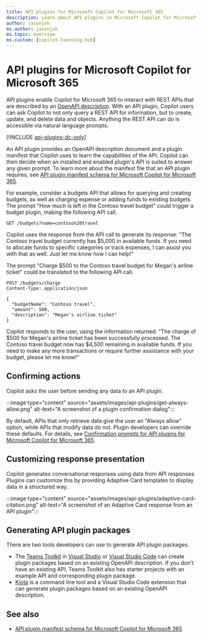 ```yaml
---
title: API plugins for Microsoft Copilot for Microsoft 365
description: Learn about API plugins in Microsoft Copilot for Microsoft 365
author: jasonjoh
ms.author: jasonjoh
ms.topic: overview
ms.custom: [copilot-learning-hub]
---
```


# API plugins for Microsoft Copilot for Microsoft 365

API plugins enable Copilot for Microsoft 365 to interact with REST APIs that are described by an [OpenAPI description](https://www.openapis.org/what-is-openapi). With an API plugin, Copilot users can ask Copilot to not only query a REST API for information, but to create, update, and delete data and objects. Anything the REST API can do is accessible via natural language prompts.

[!INCLUDE [api-plugins-dc-only](includes/api-plugins-dc-only.md)]

An API plugin provides an OpenAPI description document and a plugin manifest that Copilot uses to learn the capabilities of the API. Copilot can then decide when an installed and enabled plugin's API is suited to answer any given prompt. To learn more about the manifest file that an API plugin requires, see [API plugin manifest schema for Microsoft Copilot for Microsoft 365](./api-plugin-manifest.md).

For example, consider a budgets API that allows for querying and creating budgets, as well as charging expense or adding funds to existing budgets. The prompt "How much is left in the Contoso travel budget" could trigger a budget plugin, making the following API call.

```http
GET /budgets?name=contoso%20travel
```

Copilot uses the response from the API call to generate its response: "The Contoso travel budget currently has $5,000 in available funds. If you need to allocate funds to specific categories or track expenses, I can assist you with that as well. Just let me know how I can help!"

The prompt "Charge $500 to the Contoso travel budget for Megan's airline ticket" could be translated to the following API call.

```http
POST /budgets/charge
Content-Type: application/json

{
  "budgetName": "Contoso travel",
  "amount": 500,
  "description": "Megan's airline ticket"
}
```

Copilot responds to the user, using the information returned: "The charge of $500 for Megan's airline ticket has been successfully processed. The Contoso travel budget now has $4,500 remaining in available funds. If you need to make any more transactions or require further assistance with your budget, please let me know!"

## Confirming actions

Copilot asks the user before sending any data to an API plugin.

:::image type="content" source="assets/images/api-plugins/get-always-allow.png" alt-text="A screenshot of a plugin confirmation dialog":::

By default, APIs that only retrieve data give the user an "Always allow" option, while APIs that modify data do not. Plugin developers can override these defaults. For details, see [Confirmation prompts for API plugins for Microsoft Copilot for Microsoft 365](api-plugin-confirmation-prompts.md).

## Customizing response presentation

Copilot generates conversational responses using data from API responses. Plugins can customize this by providing Adaptive Card templates to display data in a structured way.

:::image type="content" source="assets/images/api-plugins/adaptive-card-citation.png" alt-text="A screenshot of an Adaptive Card response from an API plugin":::

## Generating API plugin packages

There are two tools developers can use to generate API plugin packages.

- The [Teams Toolkit](https://marketplace.visualstudio.com/items?itemName=TeamsDevApp.ms-teams-vscode-extension) in [Visual Studio](https://visualstudio.microsoft.com/) or [Visual Studio Code](https://code.visualstudio.com/) can create plugin packages based on an existing OpenAPI description. If you don't have an existing API, Teams Toolkit also has starter projects with an example API and corresponding plugin package.
- [Kiota](/openapi/kiota/overview) is a command line tool and a Visual Studio Code extension that can generate plugin packages based on an existing OpenAPI description.

## See also

- [API plugin manifest schema for Microsoft Copilot for Microsoft 365](./api-plugin-manifest.md)
